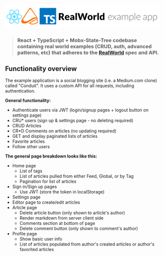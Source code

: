 # ![RealWorld Example App](./project-logo.png)

> ### React + TypeScript + Mobx-State-Tree codebase containing real world examples (CRUD, auth, advanced patterns, etc) that adheres to the [RealWorld](https://github.com/gothinkster/realworld-example-apps) spec and API.

## Functionality overview

The example application is a social blogging site (i.e. a Medium.com clone) called "Conduit". It uses a custom API for all requests, including authentication.

**General functionality:**

- Authenticate users via JWT (login/signup pages + logout button on settings page)
- CRU\* users (sign up & settings page - no deleting required)
- CRUD Articles
- CR\*D Comments on articles (no updating required)
- GET and display paginated lists of articles
- Favorite articles
- Follow other users

**The general page breakdown looks like this:**

- Home page
  - List of tags
  - List of articles pulled from either Feed, Global, or by Tag
  - Pagination for list of articles
- Sign in/Sign up pages
  - Use JWT (store the token in localStorage)
- Settings page
- Editor page to create/edit articles
- Article page
  - Delete article button (only shown to article's author)
  - Render markdown from server client side
  - Comments section at bottom of page
  - Delete comment button (only shown to comment's author)
- Profile page
  - Show basic user info
  - List of articles populated from author's created articles or author's favorited articles
